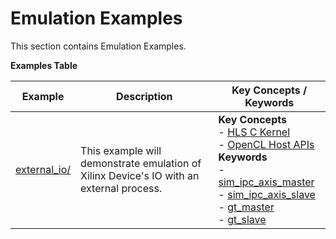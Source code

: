 Emulation Examples
==================================
This section contains Emulation Examples.

 __Examples Table__ 

Example        | Description           | Key Concepts / Keywords 
---------------|-----------------------|-------------------------
[external_io/][]|This example will demonstrate emulation of Xilinx Device's IO with an external process.|__Key__ __Concepts__<br> - [HLS C Kernel](https://www.xilinx.com/html_docs/xilinx2020_2/vitis_doc/devckernels.html#hxx1556235054362)<br> - [OpenCL Host APIs](https://www.xilinx.com/html_docs/xilinx2020_2/vitis_doc/devhostapp.html)<br>__Keywords__<br> - [sim_ipc_axis_master](https://www.xilinx.com/html_docs/xilinx2020_2/vitis_doc/runemulation1.html?hl=sim_ipc_axis_master#sbn1601597712644__section_g3t_2s2_nnb)<br> - [sim_ipc_axis_slave](https://www.xilinx.com/html_docs/xilinx2020_2/vitis_doc/runemulation1.html#sbn1601597712644__section_g3t_2s2_nnb)<br> - [gt_master](https://www.xilinx.com/html_docs/xilinx2020_2/vitis_doc/runemulation1.html#sbn1601597712644__section_gsg_11m_nnb)<br> - [gt_slave](https://www.xilinx.com/html_docs/xilinx2020_2/vitis_doc/runemulation1.html#sbn1601597712644__section_c3g_pzl_nnb)

[.]:.
[external_io/]:external_io/
